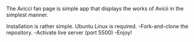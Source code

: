 The Avicci fan page is simple app that displays the works of Avicii in the simplest manner.

Installation is rather simple. Ubuntu Linux is required.
-Fork-and-clone the repository.
-Activate live server (port 5500)
-Enjoy!